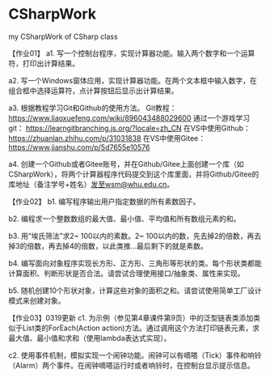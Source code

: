 # CSharpWork
my CSharpWork of CSharp class



【作业01】
a1. 写一个控制台程序，实现计算器功能。输入两个数字和一个运算符，打印出计算结果。

a2. 写一个Windows窗体应用，实现计算器功能。在两个文本框中输入数字，在组合框中选择运算符，点计算按钮后显示出计算结果。

a3. 根据教程学习Git和Github的使用方法。 
Git教程：https://www.liaoxuefeng.com/wiki/896043488029600 
通过一个游戏学习git： https://learngitbranching.js.org/?locale=zh_CN 
在VS中使用Github： https://zhuanlan.zhihu.com/p/31031838 
在VS中使用Gitee： https://www.jianshu.com/p/5d7655e10576

a4. 创建一个Github或者Gitee账号，并在Github/Gitee上面创建一个库（如CSharpWork），将两个计算器程序代码提交到这个库里面，并将Github/Gitee的库地址（备注学号+姓名）发至wsm@whu.edu.cn。

【作业02】
b1. 编写程序输出用户指定数据的所有素数因子。

b2. 编程求一个整数数组的最大值、最小值、平均值和所有数组元素的和。

b3. 用“埃氏筛法”求2~ 100以内的素数。2~ 100以内的数，先去掉2的倍数，再去掉3的倍数，再去掉4的倍数，以此类推...最后剩下的就是素数。

b4. 编写面向对象程序实现长方形、正方形、三角形等形状的类。每个形状类都能计算面积、判断形状是否合法。请尝试合理使用接口/抽象类、属性来实现。

b5. 随机创建10个形状对象，计算这些对象的面积之和。请尝试使用简单工厂设计模式来创建对象。

【作业03】0319更新
c1. 为示例（参见第4章课件第9页）中的泛型链表类添加类似于List<T>类的ForEach(Action<T> action)方法。通过调用这个方法打印链表元素，求最大值、最小值和求和（使用lambda表达式实现）。
  
c2. 使用事件机制，模拟实现一个闹钟功能。闹钟可以有嘀嗒（Tick）事件和响铃（Alarm）两个事件。在闹钟嘀嗒运行时或者响铃时，在控制台显示提示信息。

